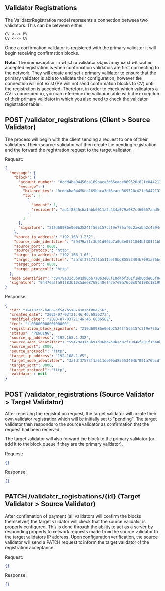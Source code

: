 ## Validator Registrations

The ValidatorRegistration model represents a connection between two validators. This can be between either:
```
CV <--> PV
CV <--> CV
```

Once a confirmation validator is registered with the primary validator it will begin receiving confirmation blocks.

**Note:** The one exception in which a validator object may exist without an accepted registration is when confirmation 
validators are first connecting to the network. They will create and set a primary validator to ensure that the primary
validator is able to validate their configuration, however the connection will not exist (PV will not send confirmation 
blocks to CV) until the registration is accepted. Therefore, in order to check which validators a CV is connected to, 
you can reference the validator table with the exception of their primary validator in which you also need to check the 
validator registration table.

## POST /validator_registrations (Client > Source Validator)

The process will begin with the client sending a request to one of their validators. Their (source) validator will then
create the pending registration and the forward the registration request to the target validator.

Request:
```json
{
  "message": {
    "block": {
      "account_number": "0cdd4ba04456ca169baca3d66eace869520c62fe84421329086e03d91a68acdb",
      "message": {
        "balance_key": "0cdd4ba04456ca169baca3d66eace869520c62fe84421329086e03d91a68acdb",
        "txs": [
          {
            "amount": 8,
            "recipient": "ad1f8845c6a1abb6011a2a434a079a087c460657aad54329a84b406dce8bf314"
          }
        ]
      },
      "signature": "219d60986e0e0b2524ff565157c3f9e776af0c2aeaba2c4594c3082d8471c0d3adf15b57cb28e4400e85e3084d23c84db0840e99956e7723b3063d42ff96b80f"
    },
    "source_ip_address": "192.168.1.232",
    "source_node_identifier": "59479a31c3b91d96bb7a0b3e07f18d4bf301f1bb0bde05f8d36d9611dcbe7cbf",
    "source_port": 8000,
    "source_protocol": "http",
    "target_ip_address": "192.168.1.65",
    "target_node_identifier": "3afdf37573f1a511def0bd85553404b7091a76bcd79cdcebba1310527b167521",
    "target_port": 8000,
    "target_protocol": "http"
  },
  "node_identifier": "59479a31c3b91d96bb7a0b3e07f18d4bf301f1bb0bde05f8d36d9611dcbe7cbf",
  "signature": "9447eaffa91f83b10c5dee8768c48ef43e7e9a76c0c07d198c181995d5c1aad90dbdb9824fbd10e04098499940df94f28d7ce4d15a8f910bdd0d8a0247455201"
}
```

Response:
```json
{
  "id": "16e1323c-b465-4f54-b5a0-a282bf80e756",
  "created_date": "2020-07-03T21:46:46.683627Z",
  "modified_date": "2020-07-03T21:46:46.683658Z",
  "fee": "1.0000000000000000",
  "registration_block_signature": "219d60986e0e0b2524ff565157c3f9e776af0c2aeaba2c4594c3082d8471c0d3adf15b57cb28e4400e85e3084d23c84db0840e99956e7723b3063d42ff96b80f",
  "status": "PENDING",
  "source_ip_address": "192.168.1.232",
  "source_node_identifier": "59479a31c3b91d96bb7a0b3e07f18d4bf301f1bb0bde05f8d36d9611dcbe7cbf",
  "source_port": 8000,
  "source_protocol": "http",
  "target_ip_address": "192.168.1.65",
  "target_node_identifier": "3afdf37573f1a511def0bd85553404b7091a76bcd79cdcebba1310527b167521",
  "target_port": 8000,
  "target_protocol": "http",
  "validator": null
}
```

## POST /validator_registrations (Source Validator > Target Validator)

After receiving the registration request, the target validator will create their own validator registration which will 
be initially set to "pending". The target validator then responds to the source validator as confirmation that the 
request had been received.

The target validator will also forward the block to the primary validator (or add it to the block queue if they are the
primary validator).

Request:
```json
{}
```

Response:
```json
{}
```

## PATCH /validator_registrations/{id} (Target Validator > Source Validator)

After confirmation of payment (all validators will confirm the blocks themselves) the target validator will check that
the source validator is properly configured. This is done through the ability to act as a server by responding properly
to network requests made from the source validator to the target validators IP address. Upon configuration verification,
the source validator will send a PATCH request to inform the target validator of the registration acceptance.

Request:
```json
{}
```

Response:
```json
{}
```
